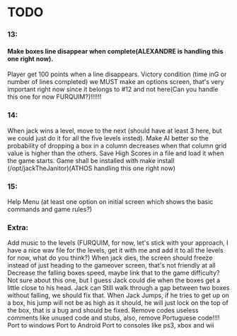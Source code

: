 TODO
===================

### 13:
#### Make boxes line disappear when complete(ALEXANDRE is handling this one right now).
Player get 100 points when a line disappears.
Victory condition (time inG or number of lines completed)
we MUST make an options screen, that's very important right now since it belongs to #12 and not here(Can you handle this one for now FURQUIM?)!!!!!!

### 14:
When jack wins a level, move to the next (should have at least 3 here, but we could just do it for all the five levels insted).
Make AI better so the probability of dropping a box in a column decreases when that column grid value is higher than the others.
Save High Scores in a file and load it when the game starts.
Game shall be installed with make install (/opt/jackTheJanitor)(ATHOS handling this one right now)

### 15:
Help Menu (at least one option on initial screen which shows the basic commands and game rules?)

### Extra:
Add music to the levels (FURQUIM, for now, let's stick with your approach, I have a nice wav file for the levels, get it with me and add it to all the levels for now, what do you think?)
When jack dies, the screen should freeze instead of just heading to the gameover screen, that's not friendly at all
Decrease the falling boxes speed, maybe link that to the game difficulty?
Not sure about this one, but I guess Jack could die when the boxes get a little close to his head.
Jack can Still walk through a gap between two boxes without falling, we should fix that.
When Jack Jumps, if he tries to get up on a box, his jump will not be as high as it should, he will just lock on the top of the box, that is a bug and should be fixed.
Remove codes useless comments like unused code and stubs, also, remove Portuguese code!!!!
Port to windows
Port to Android
Port to consoles like ps3, xbox and wii
